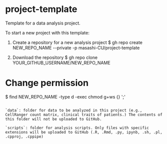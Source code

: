 # project-template
Template for a data analysis project.

To start a new project with this template:

1. Create a repository for a new analysis project
$ gh repo create NEW_REPO_NAME --private -p masashi-CU/project-template

1. Download the repository
$ gh repo clone YOUR_GITHUB_USERNAME/NEW_REPO_NAME

# Change permission
$ find NEW_REPO_NAME -type d -exec chmod g+ws {} ';'
```

`data`: folder for data to be analyzed in this project (e.g., CellRanger count matrix, clinical traits of patients.) The contents of this folder will not be uploaded to GitHub.

`scripts`: folder for analysis scripts. Only files with specific extensions will be uploaded to GitHub (.R, .Rmd, .py, ipynb, .sh, .pl, .cpproj, .cppipe)
